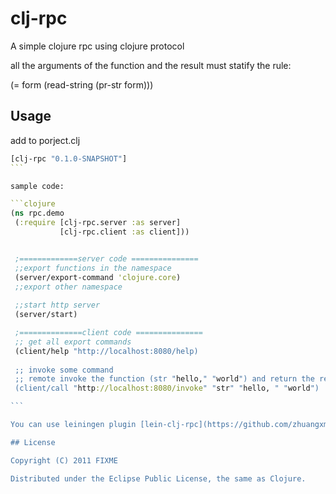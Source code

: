 # clj-rpc

A simple clojure rpc using clojure protocol 

all the arguments of the function and the result must statify the
rule:

(= form (read-string (pr-str form))) 

## Usage 

add to porject.clj

````clojure
[clj-rpc "0.1.0-SNAPSHOT"]
```

sample code:

```clojure
(ns rpc.demo
 (:require [clj-rpc.server :as server]
           [clj-rpc.client :as client]))


 ;=============server code ===============
 ;;export functions in the namespace
 (server/export-command 'clojure.core)
 ;;export other namespace
  
 ;;start http server
 (server/start) 

 ;==============client code ===============
 ;; get all export commands
 (client/help "http://localhost:8080/help)
 
 ;; invoke some command
 ;; remote invoke the function (str "hello," "world") and return the result
 (client/call "http://localhost:8080/invoke" "str" "hello, " "world")  

```

You can use leiningen plugin [lein-clj-rpc](https://github.com/zhuangxm/lein-clj-rpc) to generate client stub code

## License

Copyright (C) 2011 FIXME

Distributed under the Eclipse Public License, the same as Clojure.

